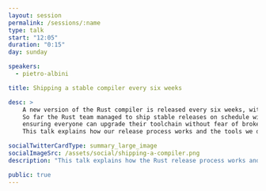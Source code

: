 ```yaml
---
layout: session
permalink: /sessions/:name
type: talk
start: "12:05"
duration: "0:15"
day: sunday

speakers:
  - pietro-albini

title: Shipping a stable compiler every six weeks

desc: >
    A new version of the Rust compiler is released every six weeks, with lots of new features and bug fixes in it.
    So far the Rust team managed to ship stable releases on schedule with almost no regressions,
    ensuring everyone can upgrade their toolchain without fear of broken builds.
    This talk explains how our release process works and the tools we developed to catch regressions before our users do.

socialTwitterCardType: summary_large_image
socialImageSrc: /assets/social/shipping-a-compiler.png
description: "This talk explains how the Rust release process works and the tools in use to catch regressions before our users do."

public: true
---
```

